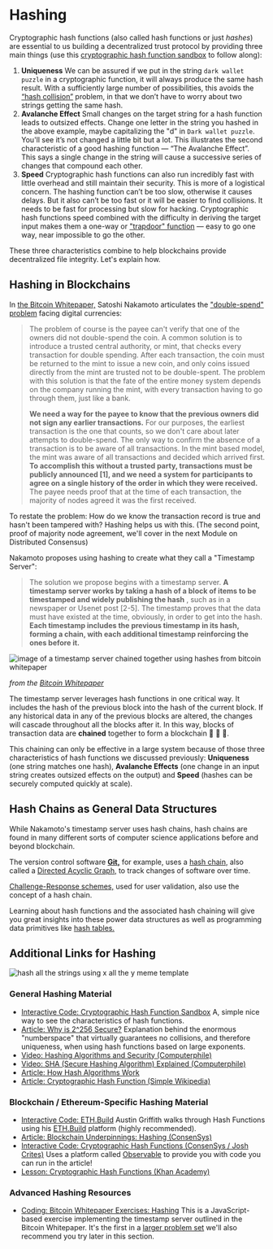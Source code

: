   Hashing
=======

  Cryptographic hash functions (also called hash functions or just *hashes*) are essential to us building a decentralized trust protocol by providing three main things (use this [cryptographic hash function sandbox](https://emn178.github.io/online-tools/sha256.html) to follow along):

 1. **Uniqueness** We can be assured if we put in the string `dark wallet puzzle` in a cryptographic function, it will always produce the same hash result. With a sufficiently large number of possibilities, this avoids the [“hash collision”](https://en.wikipedia.org/wiki/Hash_collision) problem, in that we don’t have to worry about two strings getting the same hash.
2. **Avalanche Effect** Small changes on the target string for a hash function leads to outsized effects. Change one letter in the string you hashed in the above example, maybe capitalizing the "d" in `Dark wallet puzzle`. You'll see it’s not changed a little bit but a lot. This illustrates the second characteristic of a good hashing function — “The Avalanche Effect”. This says a single change in the string will cause a successive series of changes that compound each other.
3. **Speed** Cryptographic hash functions can also run incredibly fast with little overhead and still maintain their security. This is more of a logistical concern. The hashing function can’t be too slow, otherwise it causes delays. But it also can’t be too fast or it will be easier to find collisions. It needs to be fast for processing but slow for hacking. Cryptographic hash functions speed combined with the difficulty in deriving the target input makes them a one-way or ["trapdoor" function](https://en.wikipedia.org/wiki/Trapdoor_function) — easy to go one way, near impossible to go the other.

 These three characteristics combine to help blockchains provide decentralized file integrity. Let's explain how.

 Hashing in Blockchains
----------------------

 In [the Bitcoin Whitepaper,](https://bitcoin.org/bitcoin.pdf) Satoshi Nakamoto articulates the ["double-spend" problem](https://en.wikipedia.org/wiki/Double-spending) facing digital currencies:

 
>   The problem of course is the payee can't verify that one of the owners did not double-spend the coin. A common solution is to introduce a trusted central authority, or mint, that checks every transaction for double spending. After each transaction, the coin must be returned to the mint to issue a new coin, and only coins issued directly from the mint are trusted not to be double-spent. The problem with this solution is that the fate of the entire money system depends on the company running the mint, with every transaction having to go through them, just like a bank. 
> 
>    **We need a way for the payee to know that the previous owners did not sign any earlier transactions.**  For our purposes, the earliest transaction is the one that counts, so we don't care about later attempts to double-spend. The only way to confirm the absence of a transaction is to be aware of all transactions. In the mint based model, the mint was aware of all transactions and decided which arrived first.  **To accomplish this without a trusted party, transactions must be publicly announced [1], and we need a system for participants to agree on a single history of the order in which they were received.**  The payee needs proof that at the time of each transaction, the majority of nodes agreed it was the first received. 
> 
>  

 To restate the problem: How do we know the transaction record is true and hasn't been tampered with? Hashing helps us with this. (The second point, proof of majority node agreement, we'll cover in the next Module on Distributed Consensus)

 Nakamoto proposes using hashing to create what they call a "Timestamp Server": 
>   The solution we propose begins with a timestamp server.  **A timestamp server works by taking a hash of a block of items to be timestamped and widely publishing the hash** , such as in a newspaper or Usenet post [2-5]. The timestamp proves that the data must have existed at the time, obviously, in order to get into the hash.  **Each timestamp includes the previous timestamp in its hash, forming a chain, with each additional timestamp reinforcing the ones before it.**  
> 
>  

 ![image of a timestamp server chained together using hashes from bitcoin whitepaper](../../../img/S01/bitcoin-timestamp-server.png)
 
 *from the [Bitcoin Whitepaper](https://bitcoin.org/bitcoin.pdf)* 

 The timestamp server leverages hash functions in one critical way. It includes the hash of the previous block into the hash of the current block. If any historical data in any of the previous blocks are altered, the changes will cascade throughout all the blocks after it. In this way, blocks of transaction data are **chained** together to form a blockchain 🤯 🤯 🤯.

 This chaining can only be effective in a large system because of those three characteristics of hash functions we discussed previously: **Uniqueness** (one string matches one hash), **Avalanche Effects** (one change in an input string creates outsized effects on the output) and **Speed** (hashes can be securely computed quickly at scale).

Hash Chains as General Data Structures
--------------------------------------

 While Nakamoto's timestamp server uses hash chains, hash chains are found in many different sorts of computer science applications before and beyond blockchain.

 The version control software **[Git,](https://en.wikipedia.org/wiki/Git)** for example, uses a [hash chain,](https://stackoverflow.com/questions/46192377/why-is-git-not-considered-a-block-chain) also called a [Directed Acyclic Graph,](https://en.wikipedia.org/wiki/Directed_acyclic_graph) to track changes of software over time.

 [Challenge-Response schemes,](https://en.wikipedia.org/wiki/Hash_chain#Applications) used for user validation, also use the concept of a hash chain.

 Learning about hash functions and the associated hash chaining will give you great insights into these power data structures as well as programming data primitives like [hash tables.](https://en.wikipedia.org/wiki/Hash_table)

Additional Links for Hashing
----------------------------

 ![hash all the strings using x all the y meme template](../../../img/S01/hash-all-the-strings.jpeg) 
 
 ### General Hashing Material

 * [Interactive Code: Cryptographic Hash Function Sandbox](https://emn178.github.io/online-tools/sha256.html) A, simple nice way to see the characteristics of hash functions.
* [Article: Why is 2^256 Secure?](https://web.archive.org/web/20201026010255/https://privacycanada.net/cryptanalysis/why-is-2-256-secure/) Explanation behind the enormous "numberspace" that virtually guarantees no collisions, and therefore uniqueness, when using hash functions based on large exponents.
* [Video: Hashing Algorithms and Security (Computerphile)](https://www.youtube.com/watch?v=b4b8ktEV4Bg)
* [Video: SHA (Secure Hashing Algorithm) Explained (Computerphile)](https://www.youtube.com/watch?v=DMtFhACPnTY)
* [Article: How Hash Algorithms Work](https://www.metamorphosite.com/one-way-hash-encryption-sha1-data-software)
* [Article: Cryptographic Hash Function (Simple Wikipedia)](https://simple.wikipedia.org/wiki/Cryptographic_hash_function)

 ### Blockchain / Ethereum-Specific Hashing Material

 * [Interactive Code: ETH.Build](https://youtu.be/QJ010l-pBpE) Austin Griffith walks through Hash Functions using his [ETH.Build](https://sandbox.eth.build/wofCrGxhc3Rfbm9kZV9pZCLEgcSDxIVsaW5rxItkFsKlxIfEiXPClMKKwqLEjCDCpHR5cGXCqklucHV0L1RleHTCo3Bvc8KSZcOMw7_CpHNpemXCksONASwywqVmxIJnc8KAwqVvcsSJcgDCpG3EiGUAwqbEk8SqdHPCkcKDwqRuYW1lwqDEosSkxZPCpMSSxJTDgMKnb8SrxZfFmcWbxZ3Fn8WhxKPEpcKmxIRyxJNnwqXFpmvFmRXCqnByb8SlcnRpZXPChMKrYmxvY2vGhVPEvGUywqtwxIJjZWhvbMWNwq9lbnRlciDGoMSwIGjGoWXCpcaEdGxlwqTErsSwwqV2YWx1xq7GoMSExJ7EjB_FosSlwqtDcsSkdG8vSMSDaMSyxLTEvwHDl8S4xLrGkcKSeB7FhMWGxYjFisWMxqECxZDFksWUxZbEq8WtxZzFnsapx550xr1lwq3FtcW3LG51bWLGocWlxJNrFcWpxavHn8Wax6HFn8KkaMeHx6bFtHTFtm7FuMW6xZkWxb7GgMaCxoTGhsKAxrpkIcemwq1EaXPGlWF5L1dhdGPHiMSzxLXDjQLCs8OMw7XHj8S9xL8DMTzHlGHFh8WJxYvFjQPHm8SJx53Eqce3woTHucWgx6bFj8W6xJjEgsevbMKgx7V0xazCkci3xa_IucWyxZPFuceyc8OAxblhyL_CoMiHxoHGociKc8KBxqppxqzGqciZyJtowojEn8SNyJDIksiUxILIl1TJmsatx4nEtTx4yKXEvsigJgTIq8itx5fFjQHIssWTyZPIicaFc8KHwqhmb8afxpDEvSzGicaLxo3Gj8aRxpPIlcaXxpnGm8ahwqDJmcmbwqXJqMqUxrPGtcenx4ZzaCBGdW5jxoTKgsKqyoHGn0bFnmlsecK8J1J1YmlrIE3Kgm8gT25lJywgc2Fucy1zxqFpZsKlY8aaxYvCpyNky47Lj8mLxJTEtcKWFSAAHwDHqMiAx6rHrMeuxqHClhbLmCEAxZRnxoB1cHPCkMKmy4luZmlnwoDCp3bGocS7yoLDiz_DmcKZy7vLu8Ka) platform (highly recommended).
* [Article: Blockchain Underpinnings: Hashing (ConsenSys)](https://medium.com/@ConsenSys/blockchain-underpinnings-hashing-7f4746cbd66b)
* [Interactive Code: Cryptographic Hash Functions (ConsenSys / Josh Crites)](https://observablehq.com/@consensys-academy/cryptographic-hash-functions) Uses a platform called [Observable](https://observablehq.com/@observablehq/five-minute-introduction?collection=@observablehq/introduction) to provide you with code you can run in the article!
* [Lesson: Cryptographic Hash Functions (Khan Academy)](https://www.khanacademy.org/economics-finance-domain/core-finance/money-and-banking/bitcoin/v/bitcoin-cryptographic-hash-function)

 ### Advanced Hashing Resources

 * [Coding: Bitcoin Whitepaper Exercises: Hashing](https://github.com/cooganb/bitcoin-whitepaper-exercises/blob/master/hashing/README.md) This is a JavaScript-based exercise implementing the timestamp server outlined in the Bitcoin Whitepaper. It's the first in a [larger problem set](https://github.com/cooganb/bitcoin-whitepaper-exercises) we'll also recommend you try later in this section.

 
